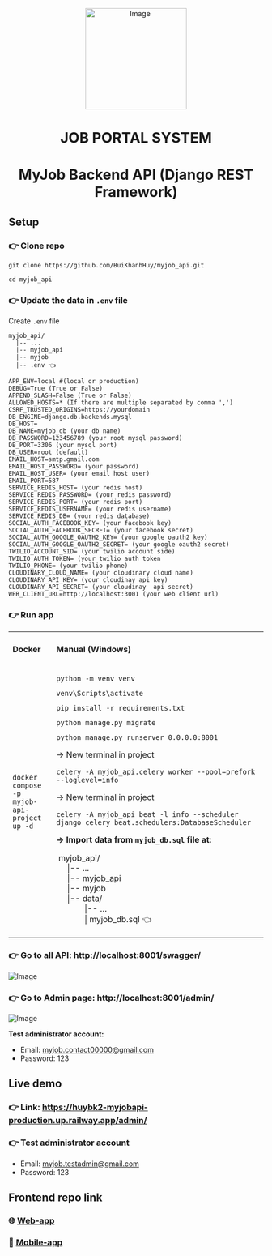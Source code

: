 <p align="center">
 <img src="https://github.com/BuiKhanhHuy/myjob_api/assets/69914972/ef0c454d-7947-46ab-a5e6-64ffe964bb3a" width="200"  alt="Image" />
</p>

<h1 align="center">JOB PORTAL SYSTEM</h1>
<h1 align="center">MyJob Backend API (Django REST Framework)</h1>

## Setup

### 👉 Clone repo

```plaintext
git clone https://github.com/BuiKhanhHuy/myjob_api.git
```

```plaintext
cd myjob_api
```

### 👉 Update the data in `.env` file 
Create `.env` file 
```plaintext
myjob_api/
  |-- ...
  |-- myjob_api
  |-- myjob
  |-- .env 👈
```

```plaintext
APP_ENV=local #(local or production)
DEBUG=True (True or False)
APPEND_SLASH=False (True or False)
ALLOWED_HOSTS=* (If there are multiple separated by comma ',')
CSRF_TRUSTED_ORIGINS=https://yourdomain
DB_ENGINE=django.db.backends.mysql
DB_HOST=
DB_NAME=myjob_db (your db name)
DB_PASSWORD=123456789 (your root mysql password)
DB_PORT=3306 (your mysql port)
DB_USER=root (default)
EMAIL_HOST=smtp.gmail.com
EMAIL_HOST_PASSWORD= (your password)
EMAIL_HOST_USER= (your email host user)
EMAIL_PORT=587
SERVICE_REDIS_HOST= (your redis host)
SERVICE_REDIS_PASSWORD= (your redis password)
SERVICE_REDIS_PORT= (your redis port) 
SERVICE_REDIS_USERNAME= (your redis username)
SERVICE_REDIS_DB= (your redis database)
SOCIAL_AUTH_FACEBOOK_KEY= (your facebook key)
SOCIAL_AUTH_FACEBOOK_SECRET= (your facebook secret)
SOCIAL_AUTH_GOOGLE_OAUTH2_KEY= (your google oauth2 key)
SOCIAL_AUTH_GOOGLE_OAUTH2_SECRET= (your google oauth2 secret)
TWILIO_ACCOUNT_SID= (your twilio account side)
TWILIO_AUTH_TOKEN= (your twilio auth token
TWILIO_PHONE= (your twilio phone)
CLOUDINARY_CLOUD_NAME= (your cloudinary cloud name)
CLOUDINARY_API_KEY= (your cloudinay api key)
CLOUDINARY_API_SECRET= (your cloudinay  api secret)
WEB_CLIENT_URL=http://localhost:3001 (your web client url)
```

### 👉 Run app

<table>
  <tbody>
    <tr>
      <td><h4>Docker</h4></td>
      <td><h4>Manual (Windows)</h4></td>
    </tr>
    <tr>
      <td>
        <p>&nbsp;</p>
        <pre><code class="language-python">docker compose -p myjob-api-project up -d </code></pre>
        <p>&nbsp;</p>
      </td>
      <td>
        <pre><code class="language-python">python -m venv venv</code></pre>
        <pre><code class="language-python">venv\Scripts\activate</code></pre>
        <pre><code class="language-python">pip install -r requirements.txt</code></pre>
        <pre><code class="language-python">python manage.py migrate</code></pre>
        <pre><code class="language-python">python manage.py runserver 0.0.0.0:8001</code></pre>
        <p>→ New terminal in project</p>
        <pre><code class="language-python">celery -A myjob_api.celery worker --pool=prefork --loglevel=info</code></pre>
        <p>→ New terminal in project</p>
        <pre><code class="language-python">celery -A myjob_api beat -l info --scheduler django_celery_beat.schedulers:DatabaseScheduler</code></pre>
        <p>
          <strong>→ Import data from </strong
          ><code><strong>myjob_db.sql</strong></code
          ><strong> file at:</strong>
        </p>
        <p>
          &nbsp;myjob_api/<br />&nbsp; &nbsp; &nbsp;|-- ...<br />&nbsp;
          &nbsp; &nbsp;|-- myjob_api<br />&nbsp; &nbsp; &nbsp;|-- myjob<br />&nbsp;
          &nbsp; &nbsp;|-- data/<br />&nbsp; &nbsp; &nbsp; &nbsp; &nbsp;
          &nbsp; &nbsp;|-- …<br />&nbsp; &nbsp; &nbsp; &nbsp; &nbsp; &nbsp;
          &nbsp;| myjob_db.sql 👈
        </p>
      </td>
    </tr>
  </tbody>
</table>

### 👉 Go to all API: http://localhost:8001/swagger/

![Image](https://github.com/BuiKhanhHuy/myjob_api/assets/69914972/d43ffe6c-9c40-4d7c-8772-588f34616021)

### 👉 Go to Admin page: http://localhost:8001/admin/

![Image](https://github.com/BuiKhanhHuy/myjob_api/assets/69914972/1259d6d4-f94a-4086-8cd6-d2abfba64c90)

**Test administrator account:**

*   Email: [myjob.contact00000@gmail.com](mailto:myjob.testadmin@gmail.com)
*   Password: 123

## Live demo

### 👉 Link: https://huybk2-myjobapi-production.up.railway.app/admin/

### **👉** Test administrator account

*   Email: myjob.testadmin@gmail.com
*   Password: 123

## Frontend repo link

### 🌐 [Web-app](https://github.com/BuiKhanhHuy/my-job-web-app)

### 📱 [Mobile-app](https://github.com/BuiKhanhHuy/MyJobApp)